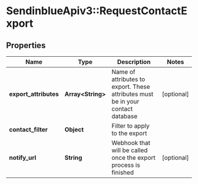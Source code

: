 # SendinblueApiv3::RequestContactExport

## Properties
Name | Type | Description | Notes
------------ | ------------- | ------------- | -------------
**export_attributes** | **Array&lt;String&gt;** | Name of attributes to export. These attributes must be in your contact database | [optional] 
**contact_filter** | **Object** | Filter to apply to the export | 
**notify_url** | **String** | Webhook that will be called once the export process is finished | [optional] 


